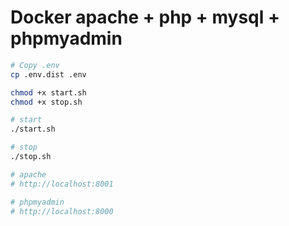 # Docker apache + php + mysql + phpmyadmin

```bash
# Copy .env
cp .env.dist .env

chmod +x start.sh
chmod +x stop.sh

# start
./start.sh

# stop
./stop.sh

# apache
# http://localhost:8001

# phpmyadmin
# http://localhost:8000
```

